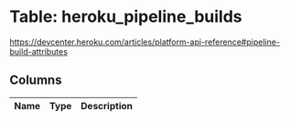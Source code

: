 
# Table: heroku_pipeline_builds
https://devcenter.heroku.com/articles/platform-api-reference#pipeline-build-attributes
## Columns
| Name        | Type           | Description  |
| ------------- | ------------- | -----  |
